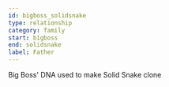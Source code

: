 ```yaml
---
id: bigboss_solidsnake
type: relationship
category: family
start: bigboss
end: solidsnake
label: Father
---
```


Big Boss' DNA used to make Solid Snake clone
